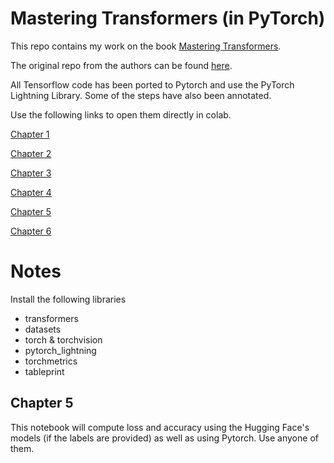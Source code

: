 # Mastering Transformers (in PyTorch)

This repo contains my work on the book [Mastering Transformers](https://www.packtpub.com/product/mastering-transformers/9781801077651 ).

The original repo from the authors can be found [here](https://github.com/PacktPublishing/Mastering-Transformers).

All Tensorflow code has been ported to Pytorch and use the PyTorch Lightning Library. Some of the steps have also been annotated.

Use the following links to open them directly in colab.

[Chapter 1](https://colab.research.google.com/github/mmg10/MastTrans/blob/main/Ch1.ipynb)

[Chapter 2](https://colab.research.google.com/github/mmg10/MastTrans/blob/main/Ch2.ipynb)

[Chapter 3](https://colab.research.google.com/github/mmg10/MastTrans/blob/main/Ch3.ipynb)

[Chapter 4](https://colab.research.google.com/github/mmg10/MastTrans/blob/main/Ch4.ipynb)

[Chapter 5](https://colab.research.google.com/github/mmg10/MastTrans/blob/main/Ch5.ipynb)

[Chapter 6](https://colab.research.google.com/github/mmg10/MastTrans/blob/main/Ch6.ipynb)


# Notes

Install the following libraries
- transformers
- datasets
- torch & torchvision
- pytorch_lightning
- torchmetrics
- tableprint



## Chapter 5

This notebook will compute loss and accuracy using the Hugging Face's models (if the labels are provided) as well as using Pytorch. Use anyone of them.
